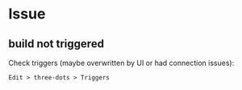 # Issue

## build not triggered
Check triggers (maybe overwritten by UI or had connection issues):
```
Edit > three-dots > Triggers
```